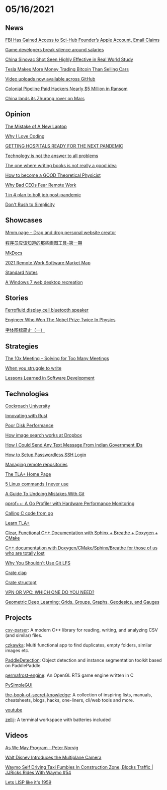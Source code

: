 # 05/16/2021

## News
[FBI Has Gained Access to Sci-Hub Founder’s Apple Account, Email Claims](https://torrentfreak.com/fbi-has-gained-access-to-sci-hub-founders-apple-account-email-claims-210513/)

[Game developers break silence around salaries](https://www.axios.com/salaries-game-developers-break-silence-8f03c4aa-216e-4043-80dc-0376c606b926.html)

[China Sinovac Shot Seen Highly Effective in Real World Study](https://www.bloomberg.com/news/articles/2021-05-11/china-s-sinovac-shot-found-highly-effective-in-real-world-study)

[Tesla Makes More Money Trading Bitcoin Than Selling Cars](https://www.wsj.com/articles/tesla-makes-more-money-trading-bitcoin-than-selling-cars-11619517615)

[Video uploads now available across GitHub](https://github.blog/2021-05-13-video-uploads-available-github/)

[Colonial Pipeline Paid Hackers Nearly $5 Million in Ransom](https://www.bloomberg.com/news/articles/2021-05-13/colonial-pipeline-paid-hackers-nearly-5-million-in-ransom)

[China lands its Zhurong rover on Mars](https://www.bbc.com/news/science-environment-57122914)

## Opinion
[The Mistake of A New Laptop](https://atthis.link/blog/2021/reassesstech.html)

[Why I Love Coding](https://henrikwarne.com/2012/06/02/why-i-love-coding/)

[GETTING HOSPITALS READY FOR THE NEXT PANDEMIC](https://www.theverge.com/22412046/hopsital-infrastructure-health-care-system-pandemic-coordination-covid)

[Technology is not the answer to all problems](https://www.iafrikan.com/2021/05/11/technology-is-not-a-magic-fix/)

[The one where writing books is not really a good idea](https://ellegriffin.substack.com/p/creator-economy-for-fiction-authors)

[How to become a GOOD Theoretical Physicist](https://webspace.science.uu.nl/~gadda001/goodtheorist/index.html)

[Why Bad CEOs Fear Remote Work](https://scottberkun.com/2021/why-bad-ceos-fear-remote-work/)

[1 in 4 plan to bolt job post-pandemic](https://www.axios.com/post-pandemic-job-turnover-04cdedcb-ddd6-4b20-b936-70b1cc2595aa.html)

[Don't Rush to Simplicity](https://www.swyx.io/simplicity-rush/)

## Showcases
[Mmm.page – Drag and drop personal website creator](https://build.mmm.page/)

[程序员应该知道的那些画图工具-第一期](https://mp.weixin.qq.com/s/oWDoWEHNqdKWmHX9akcxPQ)

[MkDocs](https://www.mkdocs.org/)

[2021 Remote Work Software Market Map](https://friday.app/remote-work/market-map)

[Standard Notes](https://standardnotes.org/)

[A Windows 7 web desktop recreation](https://desk.glitchy.website/)

## Stories
[Ferrofluid display cell bluetooth speaker](https://hackaday.io/project/179136-ferrofluid-display-cell-bluetooth-speaker)

[Engineer Who Won The Nobel Prize Twice In Physics](https://www.wondersofphysics.com/2021/05/two-time-nobel-pize-winner-physics.html)

[字体图标简史（一）](https://zhuanlan.zhihu.com/p/369194309)

## Strategies
[The 10x Meeting – Solving for Too Many Meetings](https://qvault.io/news/too-many-meetings/)

[When you struggle to write](https://cdoyle.me/posts/when-you-struggle-to-write)

[Lessons Learned in Software Development](https://henrikwarne.com/2015/04/16/lessons-learned-in-software-development/)

## Technologies
[Cockroach University](https://university.cockroachlabs.com/catalog)

[Innovating with Rust](https://aws.amazon.com/blogs/opensource/innovating-with-rust/)

[Poor Disk Performance](http://www.brendangregg.com/blog/2021-05-09/poor-disk-performance.html)

[How image search works at Dropbox](https://dropbox.tech/machine-learning/how-image-search-works-at-dropbox)

[How I Could Send Any Text Message From Indian Government IDs](https://kmskrishna.me/how-i-could-send-any-text-message-from-indian-government-ids-b61c5b8726c9)

[How to Setup Passwordless SSH Login](https://linuxize.com/post/how-to-setup-passwordless-ssh-login/#:~:text=%20Disabling%20SSH%20Password%20Authentication%23%20%201%20Log,following%20directives%20and%20modify%20as%20it...%20More%20)

[Managing remote repositories](https://docs.github.com/en/github/getting-started-with-github/managing-remote-repositories)

[The TLA+ Home Page](http://lamport.azurewebsites.net/tla/tla.html)

[5 Linux commands I never use](https://www.redhat.com/sysadmin/5-never-use-linux-commands)

[A Guide To Undoing Mistakes With Git](https://www.smashingmagazine.com/2021/05/undoing-mistakes-git-part1/)

[pprof++: A Go Profiler with Hardware Performance Monitoring](https://eng.uber.com/pprof-go-profiler/)

[Calling C code from go](https://karthikkaranth.me/blog/calling-c-code-from-go/)

[Learn TLA+](https://learntla.com/introduction/)

[Clear, Functional C++ Documentation with Sphinx + Breathe + Doxygen + CMake](https://devblogs.microsoft.com/cppblog/clear-functional-c-documentation-with-sphinx-breathe-doxygen-cmake/)

[C++ documentation with Doxygen/CMake/Sphinx/Breathe for those of us who are totally lost](https://medium.com/practical-coding/c-documentation-with-doxygen-cmake-sphinx-breathe-for-those-of-use-who-are-totally-lost-7d555386fe13)

[Why You Shouldn't Use Git LFS](https://gregoryszorc.com/blog/2021/05/12/why-you-shouldn%27t-use-git-lfs/)

[Crate clap](https://docs.rs/clap/2.33.0/clap/)

[Crate structopt](https://docs.rs/structopt/0.3.21/structopt/)

[VPN OR VPC: WHICH ONE DO YOU NEED?](https://compliance.dev/2021/05/13/vpn-or-vpc/)

[Geometric Deep Learning: Grids, Groups, Graphs, Geodesics, and Gauges](https://arxiv.org/abs/2104.13478)

## Projects
[csv-parser](https://github.com/vincentlaucsb/csv-parser): A modern C++ library for reading, writing, and analyzing CSV (and similar) files.

[czkawka](https://github.com/qarmin/czkawka): Multi functional app to find duplicates, empty folders, similar images etc.

[PaddleDetection](https://github.com/PaddlePaddle/PaddleDetection): Object detection and instance segmentation toolkit based on PaddlePaddle.

[permafrost-engine](https://github.com/eduard-permyakov/permafrost-engine): An OpenGL RTS game engine written in C

[PySimpleGUI](https://github.com/PySimpleGUI/PySimpleGUI)

[the-book-of-secret-knowledge](https://github.com/trimstray/the-book-of-secret-knowledge): A collection of inspiring lists, manuals, cheatsheets, blogs, hacks, one-liners, cli/web tools and more.

[youtube](https://github.com/codyseibert/youtube)

[zellij](https://github.com/zellij-org/zellij): A terminal workspace with batteries included

## Videos
[As We May Program - Peter Norvig](https://www.youtube.com/watch?v=J573tlzlSC4)

[Walt Disney Introduces the Multiplane Camera](https://www.youtube.com/watch?v=kN-eCBAOw60)


[Waymo Self Driving Taxi Fumbles In Construction Zone, Blocks Traffic | JJRicks Rides With Waymo #54](https://www.youtube.com/watch?v=zdKCQKBvH-A)

[Lets LISP like it's 1959](https://www.youtube.com/watch?v=hGY3uBHVVr4)
